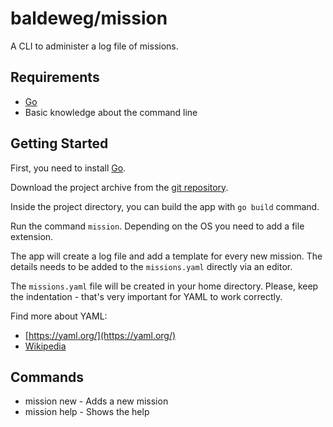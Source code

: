 # baldeweg/mission

A CLI to administer a log file of missions.

## Requirements

- [Go](https://go.dev/)
- Basic knowledge about the command line

## Getting Started

First, you need to install [Go](https://go.dev/).

Download the project archive from the [git repository](https://github.com/abaldeweg/mission).

Inside the project directory, you can build the app with `go build` command.

Run the command `mission`. Depending on the OS you need to add a file extension.

The app will create a log file and add a template for every new mission. The details needs to be added to the `missions.yaml` directly via an editor.

The `missions.yaml` file will be created in your home directory. Please, keep the indentation - that's very important for YAML to work correctly.

Find more about YAML:

- [https://yaml.org/](https://yaml.org/)
- [Wikipedia](https://en.m.wikipedia.org/wiki/YAML)

## Commands

- mission new - Adds a new mission
- mission help - Shows the help
